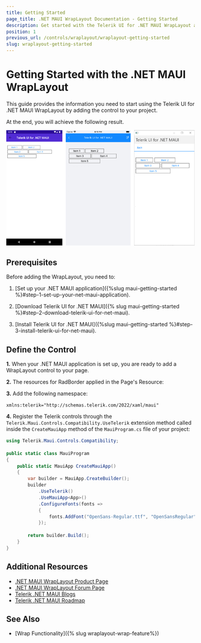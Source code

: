 ```yaml
---
title: Getting Started
page_title: .NET MAUI WrapLayout Documentation - Getting Started
description: Get started with the Telerik UI for .NET MAUI WrapLayout and add the control to your .NET MAUI project.
position: 1
previous_url: /controls/wraplayout/wraplayout-getting-started
slug: wraplayout-getting-started
---
```


# Getting Started with the .NET MAUI WrapLayout

This guide provides the information you need to start using the Telerik UI for .NET MAUI WrapLayout by adding the control to your project.

At the end, you will achieve the following result.

![.NET MAUI WrapLayout Getting Started](images/wraplayout_getting_started.png)

## Prerequisites

Before adding the WrapLayout, you need to:

1. [Set up your .NET MAUI application]({%slug maui-getting-started %}#step-1-set-up-your-net-maui-application).

1. [Download Telerik UI for .NET MAUI]({% slug maui-getting-started %}#step-2-download-telerik-ui-for-net-maui).

1. [Install Telerik UI for .NET MAUI]({%slug maui-getting-started %}#step-3-install-telerik-ui-for-net-maui).

## Define the Control

**1.** When your .NET MAUI application is set up, you are ready to add a WrapLayout control to your page.

<snippet id='wraplayout-getting-started-xaml' />

**2.** The resources for RadBorder applied in the Page's Resource:
 
<snippet id='wraplayout-getting-started-xaml-resources' />

**3.** Add the following namespace:

```XAML
xmlns:telerik="http://schemas.telerik.com/2022/xaml/maui" 
```

**4.** Register the Telerik controls through the `Telerik.Maui.Controls.Compatibility.UseTelerik` extension method called inside the `CreateMauiApp` method of the `MauiProgram.cs` file of your project:

```C#
using Telerik.Maui.Controls.Compatibility;

public static class MauiProgram
{
	public static MauiApp CreateMauiApp()
	{
		var builder = MauiApp.CreateBuilder();
		builder
			.UseTelerik()
			.UseMauiApp<App>()
			.ConfigureFonts(fonts =>
			{
				fonts.AddFont("OpenSans-Regular.ttf", "OpenSansRegular");
			});

		return builder.Build();
	}
}           
```
 
## Additional Resources

- [.NET MAUI WrapLayout Product Page](https://www.telerik.com/maui-ui/wraplayout)
- [.NET MAUI WrapLayout Forum Page](https://www.telerik.com/forums/maui?tagId=1831)
- [Telerik .NET MAUI Blogs](https://www.telerik.com/blogs/mobile-net-maui)
- [Telerik .NET MAUI Roadmap](https://www.telerik.com/support/whats-new/maui-ui/roadmap)

## See Also

- [Wrap Functionality]({% slug wraplayout-wrap-feature%})
